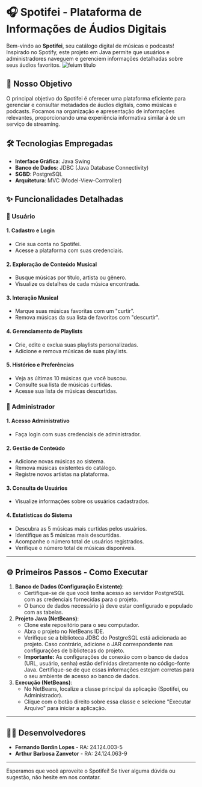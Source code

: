 # 🎧 Spotifei - Plataforma de Informações de Áudios Digitais

Bem-vindo ao **Spotifei**, seu catálogo digital de músicas e podcasts! Inspirado no Spotify, este projeto em Java permite que usuários e administradores naveguem e gerenciem informações detalhadas sobre seus áudios favoritos.
![feium título](https://github.com/user-attachments/assets/f7d54106-2e6b-459e-a448-873c2f821e6d)
## 🎯 Nosso Objetivo

O principal objetivo do Spotifei é oferecer uma plataforma eficiente para gerenciar e consultar metadados de áudios digitais, como músicas e podcasts. Focamos na organização e apresentação de informações relevantes, proporcionando uma experiência informativa similar à de um serviço de streaming.

## 🛠️ Tecnologias Empregadas

* **Interface Gráfica**: Java Swing
* **Banco de Dados**: JDBC (Java Database Connectivity)
* **SGBD**: PostgreSQL
* **Arquitetura**: MVC (Model-View-Controller)

## ✨ Funcionalidades Detalhadas

### 👤 Usuário

#### 1. Cadastro e Login
* Crie sua conta no Spotifei.
* Acesse a plataforma com suas credenciais.

#### 2. Exploração de Conteúdo Musical
* Busque músicas por título, artista ou gênero.
* Visualize os detalhes de cada música encontrada.

#### 3. Interação Musical
* Marque suas músicas favoritas com um "curtir".
* Remova músicas da sua lista de favoritos com "descurtir".

#### 4. Gerenciamento de Playlists
* Crie, edite e exclua suas playlists personalizadas.
* Adicione e remova músicas de suas playlists.

#### 5. Histórico e Preferências
* Veja as últimas 10 músicas que você buscou.
* Consulte sua lista de músicas curtidas.
* Acesse sua lista de músicas descurtidas.

### 👑 Administrador

#### 1. Acesso Administrativo
* Faça login com suas credenciais de administrador.

#### 2. Gestão de Conteúdo
* Adicione novas músicas ao sistema.
* Remova músicas existentes do catálogo.
* Registre novos artistas na plataforma.

#### 3. Consulta de Usuários
* Visualize informações sobre os usuários cadastrados.

#### 4. Estatísticas do Sistema
* Descubra as 5 músicas mais curtidas pelos usuários.
* Identifique as 5 músicas mais descurtidas.
* Acompanhe o número total de usuários registrados.
* Verifique o número total de músicas disponíveis.

---

## ⚙️ Primeiros Passos - Como Executar

1.  **Banco de Dados (Configuração Existente)**:
    * Certifique-se de que você tenha acesso ao servidor PostgreSQL com as credenciais fornecidas para o projeto.
    * O banco de dados necessário já deve estar configurado e populado com as tabelas.
2.  **Projeto Java (NetBeans)**:
    * Clone este repositório para o seu computador.
    * Abra o projeto no NetBeans IDE.
    * Verifique se a biblioteca JDBC do PostgreSQL está adicionada ao projeto. Caso contrário, adicione o JAR correspondente nas configurações de bibliotecas do projeto.
    * **Importante:** As configurações de conexão com o banco de dados (URL, usuário, senha) estão definidas diretamente no código-fonte Java. Certifique-se de que essas informações estejam corretas para o seu ambiente de acesso ao banco de dados.
3.  **Execução (NetBeans)**:
    * No NetBeans, localize a classe principal da aplicação (Spotifei, ou Administrador).
    * Clique com o botão direito sobre essa classe e selecione "Executar Arquivo" para iniciar a aplicação.


---

## 👨‍💻 Desenvolvedores

* **Fernando Bordin Lopes** - RA: 24.124.003-5
* **Arthur Barbosa Zanvetor** - RA: 24.124.063-9

---

Esperamos que você aproveite o Spotifei! Se tiver alguma dúvida ou sugestão, não hesite em nos contatar.
